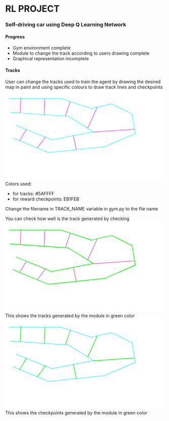 # RL PROJECT

### Self-driving car using Deep Q Learning Network

#### Progress 

- Gym environment complete 
- Module to change the track according to users drawing complete
- Graphical representation incomplete

#### Tracks
User can change the tracks used to train the agent by drawing the desired map in paint and using specific colours to draw track lines and checkpoints
![test.png](test.png)
Colors used:
- for tracks: #5AFFFF
- for reward checkpoints: EB1FEB

Change the filename in TRACK_NAME variable in gym.py to the file name

You can check how well is the track generated by checking 
![track.jpg](track.jpg)
This shows the tracks generated by the module in green color
![reward.jpg](reward.jpg)
This shows the checkpoints generated by the module in green color




